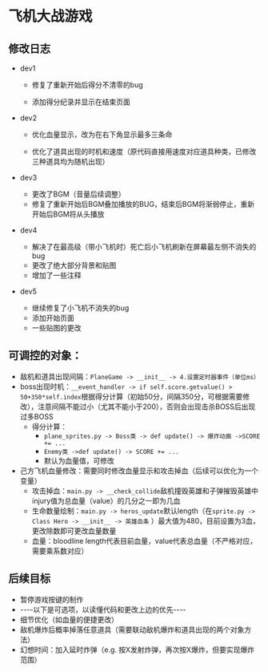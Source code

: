 # 飞机大战游戏

## 修改日志

* dev1

  * 修复了重新开始后得分不清零的bug

  * 添加得分纪录并显示在结束页面

* dev2

  * 优化血量显示，改为在右下角显示最多三条命

  * 优化了道具出现的时机和速度（原代码直接用速度对应道具种类，已修改三种道具均为随机出现）

* dev3
  * 更改了BGM（音量后续调整）
  * 修复了重新开始后BGM叠加播放的BUG，结束后BGM将渐弱停止，重新开始后BGM将从头播放
* dev4
  * 解决了在最高级（带小飞机时）死亡后小飞机刷新在屏幕最左侧不消失的bug
  * 更改了绝大部分背景和贴图
  * 增加了一些注释
* dev5
  * 继续修复了小飞机不消失的bug
  * 添加开始页面
  * 一些贴图的更改



## 可调控的对象：

* 敌机和道具出现间隔：`PlaneGame -> __init__ -> 4.设置定时器事件（单位ms）`
* boss出现时机：`__event_handler -> if self.score.getvalue() > 50+350*self.index`根据得分计算（初始50分，间隔350分，可根据需要修改），注意间隔不能过小（尤其不能小于200），否则会出现击杀BOSS后出现过多BOSS
  * 得分计算：
    * `plane_sprites.py -> Boss类 -> def update() -> 爆炸动画 ->SCORE += ...`
    * `Enemy类 ->def update() -> SCORE += ...`
    * 默认为血量值，可修改
* 己方飞机血量修改：需要同时修改血量显示和攻击掉血（后续可以优化为一个变量）
  * 攻击掉血：`main.py -> __check_collide`敌机撞毁英雄和子弹摧毁英雄中injury值为总血量（value）的几分之一即为几血
  * 生命数量绘制：`main.py -> heros_update`默认length（在`sprite.py -> Class Hero -> __init__ -> 英雄血条` ）最大值为480，目前设置为3血，更改除数即可更改血量数量
  * 血量：bloodline length代表目前血量，value代表总血量（不严格对应，需要乘系数对应）

## 后续目标

* 暂停游戏按键的制作
* ----以下是可选项，以读懂代码和更改上边的优先----
* 细节优化（如血量的便捷更改）
* 敌机爆炸后概率掉落任意道具（需要联动敌机爆炸和道具出现的两个对象方法）
* 幻想时间：加入延时炸弹（e.g. 按X发射炸弹，再次按X爆炸，但要实现爆炸范围）